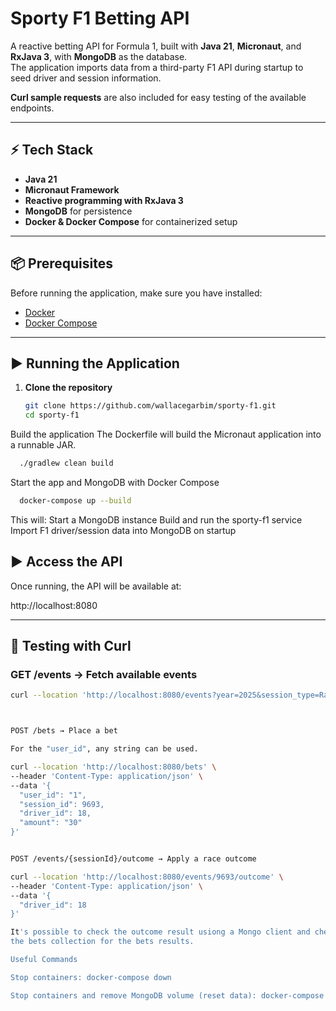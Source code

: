 # Sporty F1 Betting API

A reactive betting API for Formula 1, built with **Java 21**, **Micronaut**, and **RxJava 3**, with **MongoDB** as the database.  
The application imports data from a third-party F1 API during startup to seed driver and session information.

**Curl sample requests** are also included for easy testing of the available endpoints.

---

## ⚡ Tech Stack
- **Java 21**
- **Micronaut Framework**
- **Reactive programming with RxJava 3**
- **MongoDB** for persistence
- **Docker & Docker Compose** for containerized setup

---

## 📦 Prerequisites
Before running the application, make sure you have installed:
- [Docker](https://docs.docker.com/get-docker/)
- [Docker Compose](https://docs.docker.com/compose/install/)

---

## ▶️ Running the Application

1. **Clone the repository**

   ```bash
   git clone https://github.com/wallacegarbim/sporty-f1.git
   cd sporty-f1
   ```
    
Build the application
The Dockerfile will build the Micronaut application into a runnable JAR.
```bash
  ./gradlew clean build
   ```
Start the app and MongoDB with Docker Compose
```bash
  docker-compose up --build
   ```
This will:
Start a MongoDB instance
Build and run the sporty-f1 service
Import F1 driver/session data into MongoDB on startup

## ▶️ Access the API

Once running, the API will be available at:


http://localhost:8080


---

## 🧪 Testing with Curl

### GET /events → Fetch available events

```bash
curl --location 'http://localhost:8080/events?year=2025&session_type=Race&country_name=China'



POST /bets → Place a bet

For the "user_id", any string can be used.

curl --location 'http://localhost:8080/bets' \
--header 'Content-Type: application/json' \
--data '{
  "user_id": "1",
  "session_id": 9693,
  "driver_id": 18,
  "amount": "30"
}'


POST /events/{sessionId}/outcome → Apply a race outcome

curl --location 'http://localhost:8080/events/9693/outcome' \
--header 'Content-Type: application/json' \
--data '{
  "driver_id": 18
}'

It's possible to check the outcome result usiong a Mongo client and checking the users collection for the balance, and 
the bets collection for the bets results.

Useful Commands

Stop containers: docker-compose down

Stop containers and remove MongoDB volume (reset data): docker-compose down -v
